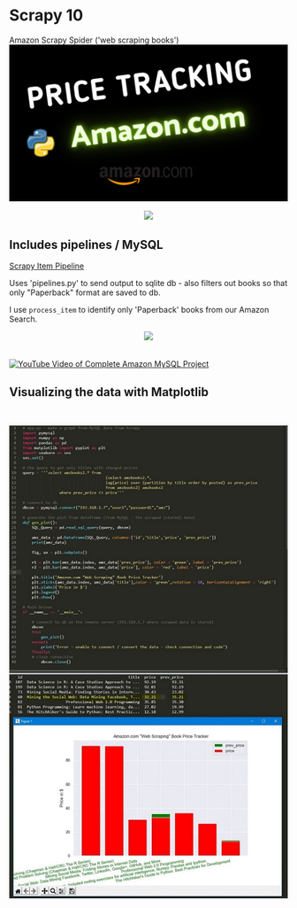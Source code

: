 # Scrapy 10
Amazon Scrapy Spider ('web scraping books')
<a href="https://youtu.be/grkwcZmfeLA">
  <img src="/images/price tracking.png" alt="YouTube Video of Complete Amazon MySQL Project inc Matplotlib" style="">
</a> 
<br>
<p align="center">
  <img src="/images/sm1.PNG">
</p>

## Includes pipelines / MySQL

[Scrapy Item Pipeline ](https://docs.scrapy.org/en/latest/topics/item-pipeline.html)

Uses 'pipelines.py' to send output to sqlite db - also filters out books so that only "Paperback" format are saved to db.

I use `process_item` to identify only 'Paperback' books from our Amazon Search.

<p align="center">
  <img src="/images/pb1_LI.jpg">
</p>
<br>

<a href="https://youtu.be/FbJg4AOknGY">
  <img src="/images/phpmyadmin_screenshot-800w.png" alt="YouTube Video of Complete Amazon MySQL Project" style="">
</a> 

## Visualizing the data with Matplotlib
<br>
<p align="center">
  <img src="/images/Visualization_and_Code.png">
</p>

